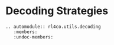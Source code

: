 # Decoding Strategies

```{eval-rst}
.. automodule:: rl4co.utils.decoding
   :members:
   :undoc-members:
```
